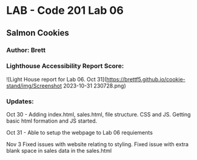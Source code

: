 # LAB - Code 201 Lab 06

## Salmon Cookies

### Author: Brett

### Lighthouse Accessibility Report Score:
![Light House report for Lab 06. Oct 31](https://brettf5.github.io/cookie-stand/img/Screenshot 2023-10-31 230728.png)

### Updates:
Oct 30 - Adding index.html, sales.html, file structure. CSS and JS.  Getting basic html formation and JS started.

Oct 31 - Able to setup the webpage to Lab 06 requiements

Nov 3 Fixed issues with website relating to styling. Fixed issue with extra blank space in sales data in the sales.html
